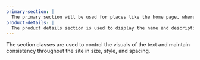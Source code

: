 ```yaml
---
primary-section: |
  The primary section will be used for places like the home page, where small paragraphs will be needed to introduce the business and their message. They will be used to grab viewers attention and give them brief amounts of information.
product-details: |
  The product details section is used to display the name and description, as well as other important information about the product. It will only be used on specific product pages.
---
```


The section classes are used to control the visuals of the text and maintain consistency throughout the site in size, style, and spacing.
